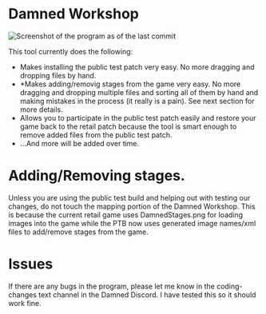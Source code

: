 # Damned Workshop

![Screenshot of the program as of the last commit](https://github.com/Sweats/Damned-Workshop/blob/master/DamnedWorkshopPicture.png)

This tool currently does the following:

* Makes installing the public test patch very easy. No more dragging and dropping files by hand. 
* *Makes adding/removig stages from the game very easy. No more dragging and dropping multiple files and sorting all of them by hand and making mistakes in the process (it really is a pain). See next section for more details.
* Allows you to participate in the public test patch easily and restore your game back to the retail patch because the tool is smart enough to remove added files from the public test patch.
* ...And more will be added over time. 


# Adding/Removing stages.

Unless you are using the public test build and helping out with testing our changes, do not touch the mapping portion of the Damned Workshop. This is because the current retail game uses DamnedStages.png for loading images into the game while the PTB now uses generated image names/xml files to add/remove stages from the game.

# Issues

If there are any bugs in the program, please let me know in the coding-changes text channel in the Damned Discord. I have tested this so it should work fine.


